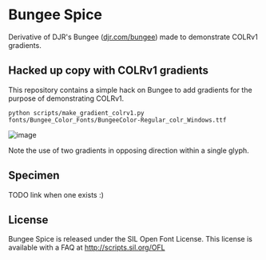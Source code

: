 # Bungee Spice

Derivative of DJR's Bungee ([djr.com/bungee](https://djr.com/bungee)) made to demonstrate COLRv1 gradients.

## Hacked up copy with COLRv1 gradients

This repository contains a simple hack on Bungee to add gradients for the purpose of demonstrating COLRv1.

```
python scripts/make_gradient_colrv1.py fonts/Bungee_Color_Fonts/BungeeColor-Regular_colr_Windows.ttf
```

![image](https://user-images.githubusercontent.com/6466432/145077040-422a5b03-4874-4bcc-ac72-ae8adfe0c135.png)

Note the use of two gradients in opposing direction within a single glyph.

## Specimen

TODO link when one exists :)

## License

Bungee Spice is released under the SIL Open Font License. This license is available with a FAQ at <http://scripts.sil.org/OFL>


